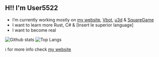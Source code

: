 ## H!! I'm User5522

- I’m currently working mostly on [my website](https://user5522.tk), [Vbot](https://github.com/user5522/Vbot), [u3d](https://github.com/user5522/u3d) & [SquareGame](https://github.com/user5522/squaregame)
- I want to learn more Rust, C# & [Insert le superior language]
- I want to become real

![Github stats](https://github-readme-stats.vercel.app/api?username=user5522&show_icons=true&title_color=fff&icon_color=2196F3&text_color=9f9f9f&bg_color=151515)
![Top Langs](https://github-readme-stats.vercel.app/api/top-langs/?username=user5522&title_color=fff&text_color=9f9f9f&bg_color=151515&layout=compact&hide=ShaderLab,HLSL)
<br />

ℹ️ for more info check [my website](https://user5522.tk)
